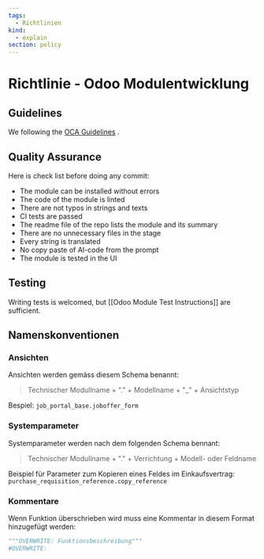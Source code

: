 ```yaml
---
tags:
  - Richtlinien
kind:
  - explain
section: policy
---
```

# Richtlinie - Odoo Modulentwicklung

## Guidelines

We following the [OCA Guidelines](https://github.com/OCA/odoo-community.org/blob/master/website/Contribution/CONTRIBUTING.rst) .

## Quality Assurance

Here is check list before doing any commit:

- The module can be installed without errors
- The code of the module is linted
- There are not typos in strings and texts
- CI tests are passed
- The readme file of the repo lists the module and its summary
- There are no unnecessary files in the stage
- Every string is translated
- No copy paste of AI-code from the prompt
- The module is tested in the UI

## Testing

Writing tests is welcomed, but [[Odoo Module Test Instructions]] are sufficient.

## Namenskonventionen

### Ansichten

Ansichten werden gemäss diesem Schema benannt:

> Technischer Modullname + "." + Modellname + "\_" + Ansichtstyp

Bespiel: `job_portal_base.joboffer_form`

### Systemparameter

Systemparameter werden nach dem folgenden Schema bennant:

> Technischer Modullname + "." + Verrichtung + Modell- oder Feldname

Beispiel für Parameter zum Kopieren eines Feldes im Einkaufsvertrag: `purchase_requisition_reference.copy_reference`

### Kommentare

Wenn Funktion überschrieben wird muss eine Kommentar in diesem Format hinzugefügt werden:

```python
"""OVERWRITE: Funktionsbeschreibung"""
#OVERWRITE:
```